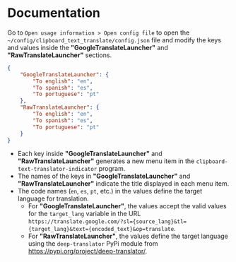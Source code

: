 # Documentation

Go to `Open usage information > Open config file` to open the `~/config/clipboard_text_translate/config.json` file and modify the keys and values inside the **"GoogleTranslateLauncher"** and **"RawTranslateLauncher"** sections.

```json
{
    "GoogleTranslateLauncher": {
        "To english": "en",
        "To spanish": "es",
        "To portuguese": "pt"
    },
    "RawTranslateLauncher": {
        "To english": "en",
        "To spanish": "es",
        "To portuguese": "pt"
    }
}
```

* Each key inside **"GoogleTranslateLauncher"** and **"RawTranslateLauncher"** generates a new menu item in the `clipboard-text-translator-indicator` program.
* The names of the keys in **"GoogleTranslateLauncher"** and **"RawTranslateLauncher"** indicate the title displayed in each menu item.
* The code names (`en`, `es`, `pt`, etc.) in the values define the target language for translation.
    - For **"GoogleTranslateLauncher"**, the values accept the valid values for the `target_lang` variable in the URL `https://translate.google.com/?sl={source_lang}&tl={target_lang}&text={encoded_text}&op=translate`.
    - For **"RawTranslateLauncher"**, the values define the target language using the `deep-translator` PyPi module from https://pypi.org/project/deep-translator/.
